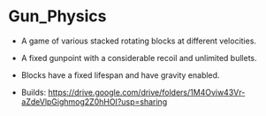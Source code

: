 # Gun_Physics

- A game of various stacked rotating blocks at different velocities.
- A fixed gunpoint with a considerable recoil and unlimited bullets.
- Blocks have a fixed lifespan and have gravity enabled.

- Builds: https://drive.google.com/drive/folders/1M4Oviw43Vr-aZdeVlpGighmog2Z0hHOI?usp=sharing
